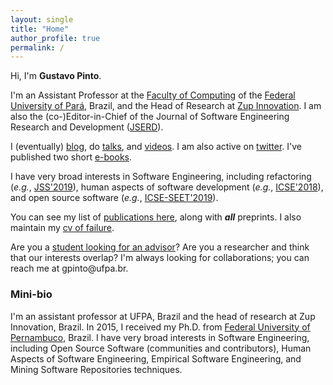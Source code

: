 ```yaml
---
layout: single
title: "Home"
author_profile: true
permalink: /
---
```


Hi, I'm **Gustavo Pinto**.

I'm an Assistant Professor at the [Faculty of Computing](http://www.computacao.ufpa.br/) of the [Federal University of Pará](http://www.ufpa.br/), Brazil, and the Head of Research at [Zup Innovation](https://www.zup.com.br/). I am also the (co-)Editor-in-Chief of the Journal of Software Engineering Research and Development ([JSERD](https://sol.sbc.org.br/journals/index.php/jserd/)).

I (eventually) [blog](http://gustavopinto.org/blog/), do [talks](https://speakerdeck.com/gustavopinto), and [videos](http://gustavopinto.org/vlogs/). I am also active on [twitter](http://twitter.com/gustavopinto/). I've published two short [e-books](/books).

<!--

From December 2015 to March 2017 I have been an Assistant Professor at the [Federal Institute of Education, Science, and Technology of Pará](http://www.ifpa.edu.br/), Brazil. Before becoming a professor, I did a Post Doc also with [Dr. Fernando Castor](https://sites.google.com/a/cin.ufpe.br/castor).-->

I have very broad interests in Software Engineering, including refactoring (*e.g.*, [JSS'2019](http://gustavopinto.org/lost+found/jss2019b.pdf)), human aspects of software development (*e.g.*, [ICSE'2018](http://gustavopinto.github.io/lost+found/icse2018.pdf)), and open source software (*e.g.*, [ICSE-SEET'2019](http://gustavopinto.github.io/lost+found/icse-seet2019.pdf)).

You can see my list of [publications here](/publications), along with ***all*** preprints. I also maintain my [cv of failure](/cv-of-failures).

Are you a [student looking for an advisor](/students)? Are you a researcher and think that our interests overlap? I'm always looking for collaborations; you can reach me at gpinto<span style="display:none">ignorethis</span>@ufpa.br.


### Mini-bio

I'm an assistant professor at UFPA, Brazil and the head of research at Zup Innovation, Brazil. In 2015, I received my Ph.D. from [Federal University of Pernambuco](http://cin.ufpe.br), Brazil. I have very broad interests in Software Engineering, including Open Source Software (communities and contributors), Human Aspects of Software Engineering, Empirical Software Engineering, and Mining Software Repositories techniques.